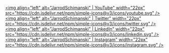 [<img align="left" alt="JarrodSchimanski" | YouTube" width="22px" src="https://cdn.jsdelivr.net/npm/simple-icons@v3/icons/youtube.svg" />][youtube]
[<img align="left" alt="JarrodSchimanski" | Twitter" width="22px" src="https://cdn.jsdelivr.net/npm/simple-icons@v3/icons/twitter.svg" />][twitter]
[<img align="left" alt="JarrodSchimanski" | LinkedIn" width="22px" src="https://cdn.jsdelivr.net/npm/simple-icons@v3/icons/linkedin.svg" />][linkedin]
[<img align="left" alt="JarrodSchimanski" | Instagram" width="22px" src="https://cdn.jsdelivr.net/npm/simple-icons@v3/icons/instagram.svg" />][instagram]

[twitter]: https://twitter.com/https://twitter.com/jarrod_ski
[youtube]: https://www.youtube.com/channel/UCRJJJmYxl4xWbRxJts8HheA
[instagram]: https://www.instagram.com/jarrodschimanski/
[linkedin]: https://linkedin.com/in/jarrodschimanski